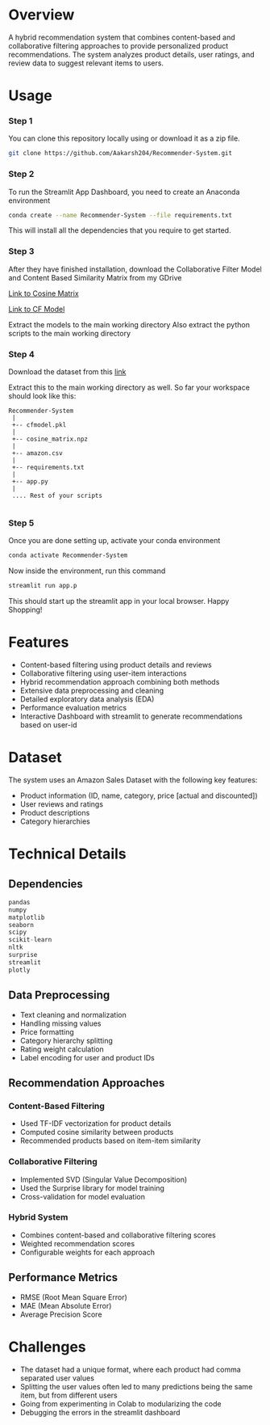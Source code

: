 # Overview
A hybrid recommendation system that combines content-based and collaborative filtering approaches to provide personalized product recommendations. The system analyzes product details, user ratings, and review data to suggest relevant items to users.

# Usage
### Step 1
You can clone this repository locally using or download it as a zip file.
```bash
git clone https://github.com/Aakarsh204/Recommender-System.git
```
### Step 2
To run the Streamlit App Dashboard, you need to create an Anaconda environment
```bash
conda create --name Recommender-System --file requirements.txt
```
This will install all the dependencies that you require to get started.
### Step 3
After they have finished installation, download the Collaborative Filter Model and Content Based Similarity Matrix from my GDrive

[Link to Cosine Matrix](https://drive.google.com/file/d/1p0amjkWk1sLZMDGaWbb-e4X8jxUZIFjL/view?usp=drive_link)

[Link to CF Model](https://drive.google.com/file/d/1HbEL57Lw5DL3Ug-gckgjqvllQutZZSWP/view?usp=drive_link)

Extract the models to the main working directory
Also extract the python scripts to the main working directory
### Step 4
Download the dataset from this [link](https://www.kaggle.com/datasets/karkavelrajaj/amazon-sales-dataset)

Extract this to the main working directory as well. So far your workspace should look like this:
```
Recommender-System
 |
 +-- cfmodel.pkl
 |    
 +-- cosine_matrix.npz
 |    
 +-- amazon.csv
 |    
 +-- requirements.txt
 |    
 +-- app.py
 |
 .... Rest of your scripts
                  
```
### Step 5
Once you are done setting up, activate your conda environment
```bash
conda activate Recommender-System
```
Now inside the environment, run this command
```bash
streamlit run app.p
```
This should start up the streamlit app in your local browser.
Happy Shopping!


# Features
- Content-based filtering using product details and reviews
- Collaborative filtering using user-item interactions
- Hybrid recommendation approach combining both methods
- Extensive data preprocessing and cleaning
- Detailed exploratory data analysis (EDA)
- Performance evaluation metrics
- Interactive Dashboard with streamlit to generate recommendations based on user-id

# Dataset
The system uses an Amazon Sales Dataset with the following key features:
- Product information (ID, name, category, price [actual and discounted])
- User reviews and ratings
- Product descriptions
- Category hierarchies


# Technical Details

## Dependencies
```python
pandas
numpy
matplotlib
seaborn
scipy
scikit-learn
nltk
surprise
streamlit
plotly
```

## Data Preprocessing
- Text cleaning and normalization
- Handling missing values
- Price formatting
- Category hierarchy splitting
- Rating weight calculation
- Label encoding for user and product IDs

## Recommendation Approaches

### Content-Based Filtering
- Used TF-IDF vectorization for product details
- Computed cosine similarity between products
- Recommended products based on item-item similarity

### Collaborative Filtering
- Implemented SVD (Singular Value Decomposition)
- Used the Surprise library for model training
- Cross-validation for model evaluation

### Hybrid System
- Combines content-based and collaborative filtering scores
- Weighted recommendation scores
- Configurable weights for each approach

## Performance Metrics
- RMSE (Root Mean Square Error)
- MAE (Mean Absolute Error)
- Average Precision Score

# Challenges
- The dataset had a unique format, where each product had comma separated user values
- Splitting the user values often led to many predictions being the same item, but from different users
- Going from experimenting in Colab to modularizing the code
- Debugging the errors in the streamlit dashboard
